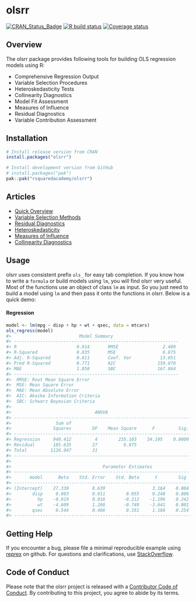 
<!-- README.md is generated from README.Rmd. Please edit that file -->

# olsrr

<!-- badges: start -->

[![CRAN_Status_Badge](https://www.r-pkg.org/badges/version/olsrr)](https://cran.r-project.org/package=olsrr)
[![R build
status](https://github.com/rsquaredacademy/olsrr/workflows/R-CMD-check/badge.svg)](https://github.com/rsquaredacademy/olsrr/actions)
[![Coverage
status](https://codecov.io/gh/rsquaredacademy/olsrr/branch/master/graph/badge.svg)](https://app.codecov.io/github/rsquaredacademy/olsrr?branch=master)
<!-- badges: end -->

## Overview

The olsrr package provides following tools for building OLS regression
models using R:

- Comprehensive Regression Output
- Variable Selection Procedures
- Heteroskedasticity Tests
- Collinearity Diagnostics
- Model Fit Assessment
- Measures of Influence
- Residual Diagnostics
- Variable Contribution Assessment

## Installation

``` r
# Install release version from CRAN
install.packages("olsrr")

# Install development version from GitHub
# install.packages("pak")
pak::pak("rsquaredacademy/olsrr")
```

## Articles

- [Quick
  Overview](https://olsrr.rsquaredacademy.com/articles/intro.html)
- [Variable Selection
  Methods](https://olsrr.rsquaredacademy.com/articles/variable_selection.html)
- [Residual
  Diagnostics](https://olsrr.rsquaredacademy.com/articles/residual_diagnostics.html)
- [Heteroskedasticity](https://olsrr.rsquaredacademy.com/articles/heteroskedasticity.html)
- [Measures of
  Influence](https://olsrr.rsquaredacademy.com/articles/influence_measures.html)
- [Collinearity
  Diagnostics](https://olsrr.rsquaredacademy.com/articles/regression_diagnostics.html)

## Usage

olsrr uses consistent prefix `ols_` for easy tab completion. If you know
how to write a `formula` or build models using `lm`, you will find olsrr
very useful. Most of the functions use an object of class `lm` as input.
So you just need to build a model using `lm` and then pass it onto the
functions in olsrr. Below is a quick demo:

#### Regression

``` r
model <- lm(mpg ~ disp + hp + wt + qsec, data = mtcars)
ols_regress(model)
#>                          Model Summary                          
#> ---------------------------------------------------------------
#> R                       0.914       RMSE                 2.409 
#> R-Squared               0.835       MSE                  6.875 
#> Adj. R-Squared          0.811       Coef. Var           13.051 
#> Pred R-Squared          0.771       AIC                159.070 
#> MAE                     1.858       SBC                167.864 
#> ---------------------------------------------------------------
#>  RMSE: Root Mean Square Error 
#>  MSE: Mean Square Error 
#>  MAE: Mean Absolute Error 
#>  AIC: Akaike Information Criteria 
#>  SBC: Schwarz Bayesian Criteria 
#> 
#>                                ANOVA                                 
#> --------------------------------------------------------------------
#>                 Sum of                                              
#>                Squares        DF    Mean Square      F         Sig. 
#> --------------------------------------------------------------------
#> Regression     940.412         4        235.103    34.195    0.0000 
#> Residual       185.635        27          6.875                     
#> Total         1126.047        31                                    
#> --------------------------------------------------------------------
#> 
#>                                   Parameter Estimates                                    
#> ----------------------------------------------------------------------------------------
#>       model      Beta    Std. Error    Std. Beta      t        Sig      lower     upper 
#> ----------------------------------------------------------------------------------------
#> (Intercept)    27.330         8.639                  3.164    0.004     9.604    45.055 
#>        disp     0.003         0.011        0.055     0.248    0.806    -0.019     0.025 
#>          hp    -0.019         0.016       -0.212    -1.196    0.242    -0.051     0.013 
#>          wt    -4.609         1.266       -0.748    -3.641    0.001    -7.206    -2.012 
#>        qsec     0.544         0.466        0.161     1.166    0.254    -0.413     1.501 
#> ----------------------------------------------------------------------------------------
```

## Getting Help

If you encounter a bug, please file a minimal reproducible example using
[reprex](https://reprex.tidyverse.org/index.html) on github. For
questions and clarifications, use
[StackOverflow](https://stackoverflow.com/).

## Code of Conduct

Please note that the olsrr project is released with a [Contributor Code
of Conduct](https://olsrr.rsquaredacademy.com/CODE_OF_CONDUCT.html). By
contributing to this project, you agree to abide by its terms.
